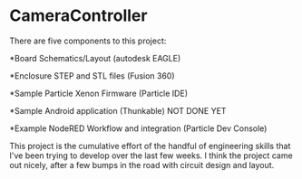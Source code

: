 # CameraController

There are five components to this project:

*Board Schematics/Layout (autodesk EAGLE)

*Enclosure STEP and STL files (Fusion 360)

*Sample Particle Xenon Firmware (Particle IDE)

*Sample Android application (Thunkable) NOT DONE YET

*Example NodeRED Workflow and integration (Particle Dev Console)

This project is the cumulative effort of the handful of engineering skills that I've been trying to develop over the last few weeks. I think the project came out nicely, after a few bumps in the road with circuit design and layout. 
 
